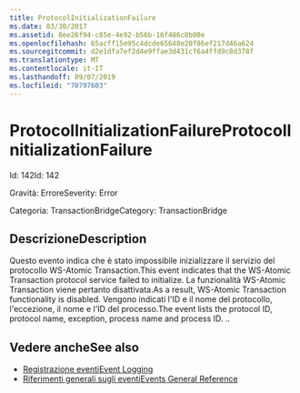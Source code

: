 ```yaml
---
title: ProtocolInitializationFailure
ms.date: 03/30/2017
ms.assetid: 8ee26f94-c85e-4e92-b56b-16f486c8b00e
ms.openlocfilehash: 65acff15e95c4dcde65648e20f86ef217d46a624
ms.sourcegitcommit: d2e1dfa7ef2d4e9ffae3d431cf6a4ffd9c8d378f
ms.translationtype: MT
ms.contentlocale: it-IT
ms.lasthandoff: 09/07/2019
ms.locfileid: "70797603"
---
```

# <a name="protocolinitializationfailure"></a><span data-ttu-id="574d7-102">ProtocolInitializationFailure</span><span class="sxs-lookup"><span data-stu-id="574d7-102">ProtocolInitializationFailure</span></span>
<span data-ttu-id="574d7-103">Id: 142</span><span class="sxs-lookup"><span data-stu-id="574d7-103">Id: 142</span></span>  
  
 <span data-ttu-id="574d7-104">Gravità: Errore</span><span class="sxs-lookup"><span data-stu-id="574d7-104">Severity: Error</span></span>  
  
 <span data-ttu-id="574d7-105">Categoria: TransactionBridge</span><span class="sxs-lookup"><span data-stu-id="574d7-105">Category: TransactionBridge</span></span>  
  
## <a name="description"></a><span data-ttu-id="574d7-106">Descrizione</span><span class="sxs-lookup"><span data-stu-id="574d7-106">Description</span></span>  
 <span data-ttu-id="574d7-107">Questo evento indica che è stato impossibile inizializzare il servizio del protocollo WS-Atomic Transaction.</span><span class="sxs-lookup"><span data-stu-id="574d7-107">This event indicates that the WS-Atomic Transaction protocol service failed to initialize.</span></span> <span data-ttu-id="574d7-108">La funzionalità WS-Atomic Transaction viene pertanto disattivata.</span><span class="sxs-lookup"><span data-stu-id="574d7-108">As a result, WS-Atomic Transaction functionality is disabled.</span></span> <span data-ttu-id="574d7-109">Vengono indicati l'ID e il nome del protocollo, l'eccezione, il nome e l'ID del processo.</span><span class="sxs-lookup"><span data-stu-id="574d7-109">The event lists the protocol ID, protocol name, exception, process name and process ID.</span></span> <span data-ttu-id="574d7-110">.</span><span class="sxs-lookup"><span data-stu-id="574d7-110">.</span></span>  
  
## <a name="see-also"></a><span data-ttu-id="574d7-111">Vedere anche</span><span class="sxs-lookup"><span data-stu-id="574d7-111">See also</span></span>

- [<span data-ttu-id="574d7-112">Registrazione eventi</span><span class="sxs-lookup"><span data-stu-id="574d7-112">Event Logging</span></span>](index.md)
- [<span data-ttu-id="574d7-113">Riferimenti generali sugli eventi</span><span class="sxs-lookup"><span data-stu-id="574d7-113">Events General Reference</span></span>](events-general-reference.md)
